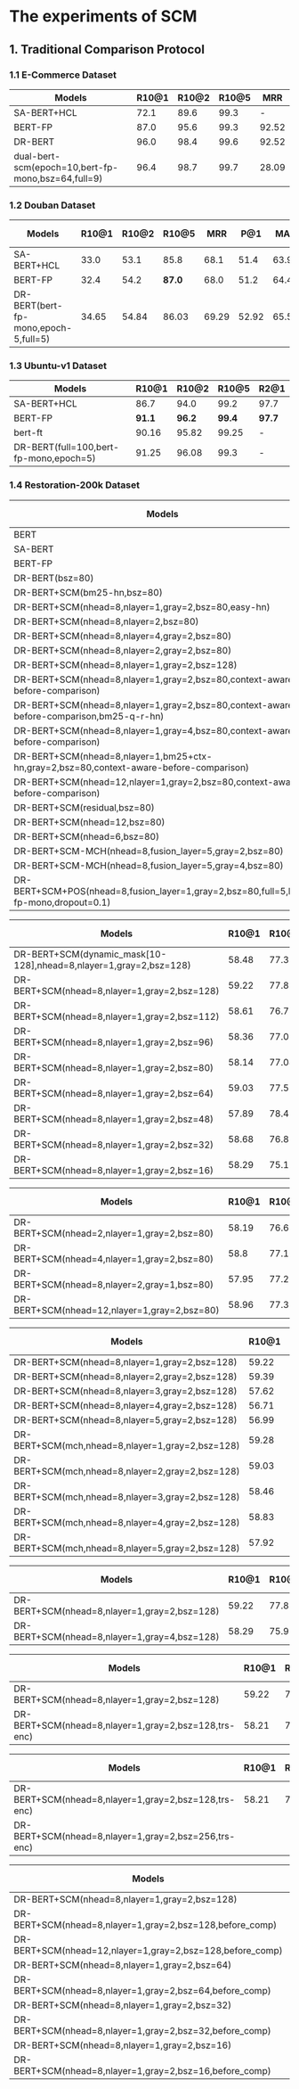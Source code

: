 # The experiments of SCM

## 1. Traditional Comparison Protocol

### 1.1 E-Commerce Dataset

| Models             | R10@1 | R10@2 | R10@5 | MRR   |
| ------------------ | ----- | ----- | ----- | ----- |
| SA-BERT+HCL        | 72.1  | 89.6  | 99.3  | -     |
| BERT-FP            | 87.0  | 95.6  | 99.3  | 92.52 |
| DR-BERT            | 96.0  | 98.4  | 99.6  | 92.52 |
| dual-bert-scm(epoch=10,bert-fp-mono,bsz=64,full=9)      |  96.4 | 98.7  | 99.7  | 28.09 |

### 1.2 Douban Dataset

<!-- ablation study of the fine-grained degree -->
| Models             | R10@1 | R10@2 | R10@5 | MRR   |  P@1  |  MAP   | Time Cost(ms) |
| ------------------ | ----- | ----- | ----- | ----- | ----- | ------ | --------- |
| SA-BERT+HCL        | 33.0  | 53.1  | 85.8  | 68.1  | 51.4  | 63.9   |           |
| BERT-FP            | 32.4  | 54.2  | **87.0**  | 68.0  | 51.2  | 64.4   |  64775.34        |
| DR-BERT(bert-fp-mono,epoch-5,full=5)            | 34.65  | 54.84  | 86.03  | 69.29  | 52.92  | 65.53   |  24.72        |

### 1.3 Ubuntu-v1 Dataset

<!-- seed=0; bsz=64; max_len=256,64; epoch=10(bert-ft=5); lr=5e-5; warmup_ratio=0.0l grad_clip=5.0;-->
| Models         | R10@1 | R10@2 | R10@5 | R2@1   |
| -------------- | ----- | ----- | ----- | ------ |
| SA-BERT+HCL    | 86.7  | 94.0  | 99.2  | 97.7   |
| BERT-FP        | **91.1**  | **96.2**  | **99.4**  | **97.7**   |
| bert-ft        | 90.16 | 95.82 | 99.25 | - |
| DR-BERT(full=100,bert-fp-mono,epoch=5)      | 91.25 | 96.08 | 99.3 | - |

### 1.4 Restoration-200k Dataset


<!-- validation during training -->
<!-- conclusio: (1) more fusion encoder layer is not useful, leads to lower validation performance; (2) hard negative is necessary; (3) more heads in MHA seems useful; (4) context-aware before comparison is useful; (5) bigger transformer decoder capacity is not useful (SCMHN2); (5) innert context negative is bad; -->
| Models             | R10@1 | R10@2 | R10@5 | MRR   |  P@1  |  MAP   | Time Cost(ms) |
| ------------------ | ----- | ----- | ----- | ----- | ----- | ------ | --------- |
| BERT               | 41.35 | 61.84 | 88.21 | 64.35 | 45.96 | 63.18  | 14800.94  |
| SA-BERT            | 44.44 | 65.3  | 92.17 | 66.97 | 48.79 | 66.03  | 15135.32  |
| BERT-FP            | 49.32 | 69.89 | 91.86 | 70.81 | 54.55 | 69.8   | 21150.52  |
| DR-BERT(bsz=80)    | 58.08 | 75.86 | 94.42 | 77.81 | 64.34 | 75.82   | 24.23  |
| DR-BERT+SCM(bm25-hn,bsz=80)       | 58.95 | 76.81 | 93.85 | 77.5 | 64.65 | 76.33  | 28.15  |
| DR-BERT+SCM(nhead=8,nlayer=1,gray=2,bsz=80,easy-hn)       | 55.56 | 74.84 | 93.74 | 75.56 | 61.62 | 74.22 | 25.29 |
| DR-BERT+SCM(nhead=8,nlayer=2,bsz=80)       | 57.27 | 74.65 | 94.47 | 76.5 | 63.33 | 75.21 | 26.55 |
| DR-BERT+SCM(nhead=8,nlayer=4,gray=2,bsz=80)       | 58.95 | 76.81 | 93.85 | 77.50 | 64.65 | 76.33 | 26.45 |
| DR-BERT+SCM(nhead=8,nlayer=2,gray=2,bsz=80)       | 57.52 | 77.27 | 94.33 | 77.11 | 63.23 | 75.98 | 26.45 |
| DR-BERT+SCM(nhead=8,nlayer=1,gray=2,bsz=128)       | 59.22 | 77.89 | 94.43 | 78.18 | 65.35 | 76.91 | 25.04 |
| DR-BERT+SCM(nhead=8,nlayer=1,gray=2,bsz=80,context-aware-before-comparison)       | 58.68 | 77.12 | 94.4  | 77.73 | 64.75 | 76.56 | 25.53 |
| DR-BERT+SCM(nhead=8,nlayer=1,gray=2,bsz=80,context-aware-before-comparison,bm25-q-r-hn)       | 55.88 | 74.07 | 93.31  | 75.24 | 61.52 | 74.2 | 25.52 |
| DR-BERT+SCM(nhead=8,nlayer=1,gray=4,bsz=80,context-aware-before-comparison)       | 57.38 | 76.73 | 93.43 | 76.68 | 63.13 | 75.46 | 25.14 |
| DR-BERT+SCM(nhead=8,nlayer=1,bm25+ctx-hn,gray=2,bsz=80,context-aware-before-comparison)       | 55.86 | 74.82 | 94.25 | 75.84 |  62.02| 74.57 | 24.9 |
| DR-BERT+SCM(nhead=12,nlayer=1,gray=2,bsz=80,context-aware-before-comparison)       | 57.13 | 76.18 | 93.66  | 76.67 | 63.23 | 75.35 | 25.13 |
| DR-BERT+SCM(residual,bsz=80)       | 56.06 | 75.37 | 93.47 |76.06  | 62.32 | 74.67  | 28.4  |
| DR-BERT+SCM(nhead=12,bsz=80)      | 55.82 | 75.3 | 94.1 | 75.83 | 61.92 | 74.52 | 28.84 |
| DR-BERT+SCM(nhead=6,bsz=80)       | 56.59 | 76.88 | 93.3 | 76.5 | 62.93 | 75.13 | 28.19 |
| DR-BERT+SCM-MCH(nhead=8,fusion_layer=5,gray=2,bsz=80)       | 58.19 | 75.2 | 93.52 | 76.93 | 64.24 | 75.67 | 29.92 |
| DR-BERT+SCM-MCH(nhead=8,fusion_layer=5,gray=4,bsz=80)       | 58.04 | 75.68 | 92.81 | 76.81 | 63.74 | 75.64 | 30.58 |
| DR-BERT+SCM+POS(nhead=8,fusion_layer=1,gray=2,bsz=80,full=5,bert-fp-mono,dropout=0.1)       | 80.95 | 90.22 | 95.89 | 93.5 | 88.33 | 90.34 | 24.3 |

<!-- batch size ablation study -->
| Models             | R10@1 | R10@2 | R10@5 | MRR   |  P@1  |  MAP   | Time Cost(ms) |
| ------------------ | ----- | ----- | ----- | ----- | ----- | ------ | --------- |
| DR-BERT+SCM(dynamic_mask[10-128],nhead=8,nlayer=1,gray=2,bsz=128)      | 58.48 | 77.38 | 94.13 | 77.64 | 64.55 | 76.33 | 26.02 |
| DR-BERT+SCM(nhead=8,nlayer=1,gray=2,bsz=128)      | 59.22 | 77.89 | 94.43 | 78.18 | 65.35 | 76.91 | 25.04 |
| DR-BERT+SCM(nhead=8,nlayer=1,gray=2,bsz=112)      | 58.61 | 76.78 | 94.75 | 77.64 | 64.75 | 76.47 | 25.46 |
| DR-BERT+SCM(nhead=8,nlayer=1,gray=2,bsz=96)       | 58.36 | 77.01 | 94.28 | 77.52 | 64.34 | 76.32 | 25.21 |
| DR-BERT+SCM(nhead=8,nlayer=1,gray=2,bsz=80)       | 58.14 | 77.04 | 93.68 | 77.28 | 64.04 | 76.09 | 26.21 |
| DR-BERT+SCM(nhead=8,nlayer=1,gray=2,bsz=64)       | 59.03 | 77.57 | 94.28 | 77.92 | 65.05 | 76.71 | 25.34 |
| DR-BERT+SCM(nhead=8,nlayer=1,gray=2,bsz=48)       | 57.89 | 78.49 | 93.82 | 77.4  | 63.64 | 76.29 | 25.21 |
| DR-BERT+SCM(nhead=8,nlayer=1,gray=2,bsz=32)       | 58.68 | 76.83 | 93.4  | 77.43 | 64.55 | 76.17 | 24.85 |
| DR-BERT+SCM(nhead=8,nlayer=1,gray=2,bsz=16)       | 58.29 | 75.18 | 93.64 | 76.84 | 63.84 | 75.58 | 25.55 |

<!-- head num ablation study -->
| Models             | R10@1 | R10@2 | R10@5 | MRR   |  P@1  |  MAP   | Time Cost(ms) |
| ------------------ | ----- | ----- | ----- | ----- | ----- | ------ | --------- |
| DR-BERT+SCM(nhead=2,nlayer=1,gray=2,bsz=80)       | 58.19 | 76.69 | 93.5  | 77.24 | 64.04 | 76.15 | 25.2 |
| DR-BERT+SCM(nhead=4,nlayer=1,gray=2,bsz=80)       | 58.8  | 77.16 | 93.88 | 77.6  | 64.85 | 76.32 | 25.19 |
| DR-BERT+SCM(nhead=8,nlayer=2,gray=1,bsz=80)       | 57.95 | 77.26 | 94.74 | 77.26 | 64.94 | 76.17 | 26.25 |
| DR-BERT+SCM(nhead=12,nlayer=1,gray=2,bsz=80)      | 58.96 | 77.39 | 93.83 | 77.73 | 64.85 | 76.69 | 25.05 |

<!-- nlayer ablation study -->
| Models             | R10@1 | R10@2 | R10@5 | MRR   |  P@1  |  MAP   | Time Cost(ms) |
| ------------------ | ----- | ----- | ----- | ----- | ----- | ------ | --------- |
| DR-BERT+SCM(nhead=8,nlayer=1,gray=2,bsz=128)       | 59.22 | 77.89 | 94.43 | 78.18 | 65.35 | 76.91 | 25.04 |
| DR-BERT+SCM(nhead=8,nlayer=2,gray=2,bsz=128)       | 59.39 | 79.12 | 95.02 | 78.71 | 65.76 | 77.39 | 26.27 |
| DR-BERT+SCM(nhead=8,nlayer=3,gray=2,bsz=128)       | 57.62 | 77.67 | 94.43 | 77.24 | 63.64 | 76.23 | 27.54 |
| DR-BERT+SCM(nhead=8,nlayer=4,gray=2,bsz=128)       | 56.71 | 75.93 | 93.31 | 76.07 | 62.22 | 75.0  | 28.61 |
| DR-BERT+SCM(nhead=8,nlayer=5,gray=2,bsz=128)       | 56.99 | 73.29 | 92.48 | 75.51 | 62.42 | 74.39 | 29.83 |
| DR-BERT+SCM(mch,nhead=8,nlayer=1,gray=2,bsz=128)   | 59.28 | 76.41 | 94.3 | 77.93 | 65.45 | 76.74 | 25.6 |
| DR-BERT+SCM(mch,nhead=8,nlayer=2,gray=2,bsz=128)   | 59.03 | 77.55 | 94.23 | 78.0 | 65.15 | 76.78 | 26.03 |
| DR-BERT+SCM(mch,nhead=8,nlayer=3,gray=2,bsz=128)   | 58.46 | 77.64 | 93.86 | 77.63 | 64.55 | 76.48 | 27.53 |
| DR-BERT+SCM(mch,nhead=8,nlayer=4,gray=2,bsz=128)   | 58.83 | 75.91 | 94.0 | 77.37 | 64.65 | 76.28 | 28.73 |
| DR-BERT+SCM(mch,nhead=8,nlayer=5,gray=2,bsz=128)   | 57.92 | 76.07 | 93.81 | 76.98 | 63.84 | 75.86 | 30.32 |

<!-- gray num ablation study -->
| Models             | R10@1 | R10@2 | R10@5 | MRR   |  P@1  |  MAP   | Time Cost(ms) |
| ------------------ | ----- | ----- | ----- | ----- | ----- | ------ | --------- |
| DR-BERT+SCM(nhead=8,nlayer=1,gray=2,bsz=128)       | 59.22 | 77.89 | 94.43 | 78.18 | 65.35 | 76.91 | 25.04 |
| DR-BERT+SCM(nhead=8,nlayer=1,gray=4,bsz=128)       | 58.29 | 75.95 | 93.41 | 77.11 | 64.24 | 75.94 | 25.13 |


<!-- transformer encoder or decoder -->
| Models             | R10@1 | R10@2 | R10@5 | MRR   |  P@1  |  MAP   | Time Cost(ms) |
| ------------------ | ----- | ----- | ----- | ----- | ----- | ------ | --------- |
| DR-BERT+SCM(nhead=8,nlayer=1,gray=2,bsz=128)       | 59.22 | 77.89 | 94.43 | 78.18 | 65.35 | 76.91 | 25.04 |
| DR-BERT+SCM(nhead=8,nlayer=1,gray=2,bsz=128,trs-enc)       | 58.21 | 77.72 | 93.99 | 77.56 | 64.24 | 76.42 | 24.62 |

<!-- transformer encoder batch size -->
| Models             | R10@1 | R10@2 | R10@5 | MRR   |  P@1  |  MAP   | Time Cost(ms) |
| ------------------ | ----- | ----- | ----- | ----- | ----- | ------ | --------- |
| DR-BERT+SCM(nhead=8,nlayer=1,gray=2,bsz=128,trs-enc)       | 58.21 | 77.72 | 93.99 | 77.56 | 64.24 | 76.42 | 24.62 |
| DR-BERT+SCM(nhead=8,nlayer=1,gray=2,bsz=256,trs-enc)       |  |  |  |  |  |  |  |


<!-- before comparison ablation study -->
<!-- | DR-BERT+SCM(nhead=8,nlayer=2,gray=2,bsz=128,before_comp)       | 58.83 | 77.62 | 94.13 | 77.81 | 64.95 | 76.82 | 26.4 | -->
<!-- | DR-BERT+SCM(nhead=12,nlayer=2,gray=2,bsz=128,before_comp)      | 59.81 | 75.88 | 94.07 | 77.91 | 65.86 | 76.9 | 26.72 | -->
| Models             | R10@1 | R10@2 | R10@5 | MRR   |  P@1  |  MAP   | Time Cost(ms) |
| ------------------ | ----- | ----- | ----- | ----- | ----- | ------ | --------- |
| DR-BERT+SCM(nhead=8,nlayer=1,gray=2,bsz=128)       | 59.22 | 77.89 | 94.43 | 78.18 | 65.35 | 76.91 | 25.04 |
| DR-BERT+SCM(nhead=8,nlayer=1,gray=2,bsz=128,before_comp)       | 60.4 | 78.27 | 94.33 | 78.71 | 66.46 | 77.71 | 25.73 |
| DR-BERT+SCM(nhead=12,nlayer=1,gray=2,bsz=128,before_comp)      | 58.49 | 77.39 | 93.85 | 77.63 | 64.65 | 76.54 | 25.98 |
| DR-BERT+SCM(nhead=8,nlayer=1,gray=2,bsz=64)       | 59.03 | 77.57 | 94.28 | 77.92 | 65.05 | 76.71 | 25.34 |
| DR-BERT+SCM(nhead=8,nlayer=1,gray=2,bsz=64,before_comp)       | 58.51 | 78.01 | 94.70 | 77.72 | 64.55 | 76.68 | 25.14 |
| DR-BERT+SCM(nhead=8,nlayer=1,gray=2,bsz=32)       | 58.68 | 76.83 | 93.4  | 77.43 | 64.55 | 76.17 | 24.85 |
| DR-BERT+SCM(nhead=8,nlayer=1,gray=2,bsz=32,before_comp)       | 59.42 | 77.59 |  94.25 | 78.12 |65.45  | 76.89 | 25.4 |
| DR-BERT+SCM(nhead=8,nlayer=1,gray=2,bsz=16)       | 58.29 | 75.18 | 93.64 | 76.84 | 63.84 | 75.58 | 25.55 |
| DR-BERT+SCM(nhead=8,nlayer=1,gray=2,bsz=16,before_comp)       | 58.02 | 76.51 | 93.91 | 77.26 | 64.14 | 75.95 | 24.66 |

